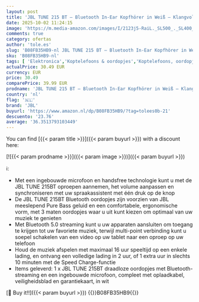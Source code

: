 ```yaml
---
layout: post
title: 'JBL TUNE 215 BT – Bluetooth In-Ear Kopfhörer in Weiß – Klangvoller Bass Sound ohne Kabel – Bis zu 16 Stunden Wiedergabezeit mit nur einer Akkuladung'
date: 2025-10-02 11:24:15
image: 'https://m.media-amazon.com/images/I/2123j5-RaiL._SL500_._SL400_.jpg'
comments: true
category: ofertas
author: 'tole.es'
slug: 'B08FB35HB9-nl JBL TUNE 215 BT – Bluetooth In-Ear Kopfhörer in Weiß –...'
sku: 'B08FB35HB9-nl'
tags: [ 'Elektronica','Koptelefoons & oordopjes','Koptelefoons, oordopjes & accessoires','Oordopjes','jbl','🇳🇱', ]
actualPrice: 30.49 EUR
currency: EUR
price: 30.49
comparePrice: 39.99 EUR
prodname: 'JBL TUNE 215 BT – Bluetooth In-Ear Kopfhörer in Weiß – Klangvoller Bass Sound ohne Kabel – Bis zu 16 Stunden Wiedergabezeit mit nur einer Akkuladung'
country: 'nl'
flag: '🇳🇱'
brand: 'JBL'
buyurl: 'https://www.amazon.nl/dp/B08FB35HB9/?tag=tolees0b-21'
descuento: '23.76'
average: '36.3513793103449'
---
```


You can find [{{< param title >}}]({{< param buyurl >}}) with a discount here:

[![{{< param prodname >}}]({{< param image >}})]({{< param buyurl >}})

ℹ️:

- Met een ingebouwde microfoon en handsfree technologie kunt u met de JBL TUNE 215BT oproepen aannemen, het volume aanpassen en synchroniseren met uw spraakassistent met één druk op de knop
- De JBL TUNE 215BT Bluetooth oordopjes zijn voorzien van JBL meeslepend Pure Bass geluid en een comfortabele, ergonomische vorm, met 3 maten oordopjes waar u uit kunt kiezen om optimaal van uw muziek te genieten
- Met Bluetooth 5.0 streaming kunt u uw apparaten aansluiten om toegang te krijgen tot uw favoriete muziek, terwijl multi-point verbinding kunt u soepel schakelen van een video op uw tablet naar een oproep op uw telefoon
- Houd de muziek afspelen met maximaal 16 uur speeltijd op een enkele lading, en ontvang een volledige lading in 2 uur, of 1 extra uur in slechts 10 minuten met de Speed Charge-functie
- Items geleverd: 1 x JBL TUNE 215BT draadloze oordopjes met Bluetooth-streaming en een ingebouwde microfoon, compleet met oplaadkabel, veiligheidsblad en garantiekaart, in wit

[🛒 Buy it!!]({{< param buyurl >}})
{{<world>}}B08FB35HB9{{</world>}}
